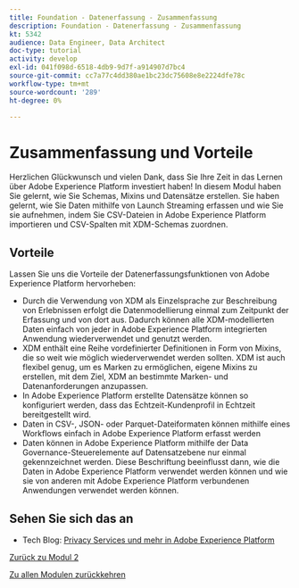 ```yaml
---
title: Foundation - Datenerfassung - Zusammenfassung
description: Foundation - Datenerfassung - Zusammenfassung
kt: 5342
audience: Data Engineer, Data Architect
doc-type: tutorial
activity: develop
exl-id: 041f098d-6518-4db9-9d7f-a914907d7bc4
source-git-commit: cc7a77c4dd380ae1bc23dc75608e8e2224dfe78c
workflow-type: tm+mt
source-wordcount: '289'
ht-degree: 0%

---
```


# Zusammenfassung und Vorteile

Herzlichen Glückwunsch und vielen Dank, dass Sie Ihre Zeit in das Lernen über Adobe Experience Platform investiert haben!
In diesem Modul haben Sie gelernt, wie Sie Schemas, Mixins und Datensätze erstellen. Sie haben gelernt, wie Sie Daten mithilfe von Launch Streaming erfassen und wie Sie sie aufnehmen, indem Sie CSV-Dateien in Adobe Experience Platform importieren und CSV-Spalten mit XDM-Schemas zuordnen.

## Vorteile

Lassen Sie uns die Vorteile der Datenerfassungsfunktionen von Adobe Experience Platform hervorheben:

- Durch die Verwendung von XDM als Einzelsprache zur Beschreibung von Erlebnissen erfolgt die Datenmodellierung einmal zum Zeitpunkt der Erfassung und von dort aus. Dadurch können alle XDM-modellierten Daten einfach von jeder in Adobe Experience Platform integrierten Anwendung wiederverwendet und genutzt werden.
- XDM enthält eine Reihe vordefinierter Definitionen in Form von Mixins, die so weit wie möglich wiederverwendet werden sollten. XDM ist auch flexibel genug, um es Marken zu ermöglichen, eigene Mixins zu erstellen, mit dem Ziel, XDM an bestimmte Marken- und Datenanforderungen anzupassen.
- In Adobe Experience Platform erstellte Datensätze können so konfiguriert werden, dass das Echtzeit-Kundenprofil in Echtzeit bereitgestellt wird.
- Daten in CSV-, JSON- oder Parquet-Dateiformaten können mithilfe eines Workflows einfach in Adobe Experience Platform erfasst werden
- Daten können in Adobe Experience Platform mithilfe der Data Governance-Steuerelemente auf Datensatzebene nur einmal gekennzeichnet werden. Diese Beschriftung beeinflusst dann, wie die Daten in Adobe Experience Platform verwendet werden können und wie sie von anderen mit Adobe Experience Platform verbundenen Anwendungen verwendet werden können.

## Sehen Sie sich das an

- Tech Blog: [Privacy Services und mehr in Adobe Experience Platform](https://medium.com/adobetech/privacy-services-and-beyond-in-adobe-experience-platform-31b8d7e9292)

[Zurück zu Modul 2](./data-ingestion.md)

[Zu allen Modulen zurückkehren](../../overview.md)

